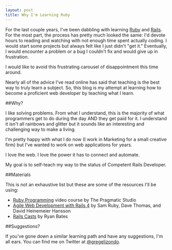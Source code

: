 ```yaml
---
layout: post
title: Why I'm Learning Ruby
---
```

For the last couple years, I've been dabbling with learning [Ruby](http://www.ruby-lang.org) and [Rails](http://rubyonrails.org/). For the most part, the process has pretty much looked the same: I'd devote hours to reading and watching with not enough time spent actually coding. I would start some projects but always felt like I just didn't "get it." Eventually, I would encounter a problem or a bug I couldn't fix and would give up in frustration.

I would like to avoid this frustrating carousel of disappointment this time around.

Nearly all of the advice I've read online has said that teaching is the best way to truly learn a subject. So, this blog is my attempt at learning how to become a proficient web developer by teaching what I learn.

##Why?

I like solving problems. From what I understand, this is the majority of what programmers get to do during the day AND they get paid for it. I understand it isn't all rainbows and glitter but it sounds like an interesting and challenging way to make a living.

I'm pretty happy with what I do now (I work in Marketing for a small creative firm) but I've wanted to work on web applications for years.

I love the web. I love the power it has to connect and automate.

My goal is to self-teach my way to the status of Competent Rails Developer.

##Materials

This is not an exhaustive list but these are some of the resources I'll be using:

* [Ruby Programming](http://pragmaticstudio.com/ruby/) video course by The Pragmatic Studio
* [Agile Web Development with Rails 4](http://www.amazon.com/Agile-Development-Rails-Facets-Ruby/dp/1937785564/) by Sam Ruby, Dave Thomas, and David Heinemeier Hansson
* [Rails Casts](http://railscasts.com/) by Ryan Bates

##Suggestions?

If you've gone down a similar learning path and have any suggestions, I'm all ears. You can find me on Twitter at [@gregelizondo](https://twitter.com/gregelizondo).

